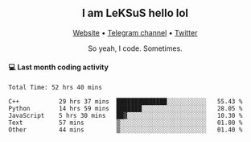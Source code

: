 <h2 align="center">I am LeKSuS hello lol</h2>
<div align="center">
  <a href="https://leksus.net">Website</a> •
  <a href="https://t.me/leksus_was_here">Telegram channel</a> •
  <a href="https://twitter.com/___LeKSuS___">Twitter</a>
</div>
<p align="center">So yeah, I code. Sometimes.</p>

#### :computer: Last month coding activity
<!--START_SECTION:waka-->

```text
Total Time: 52 hrs 40 mins

C++           29 hrs 37 mins  ██████████████░░░░░░░░░░░   55.43 %
Python        14 hrs 59 mins  ███████░░░░░░░░░░░░░░░░░░   28.05 %
JavaScript    5 hrs 30 mins   ██▓░░░░░░░░░░░░░░░░░░░░░░   10.30 %
Text          57 mins         ▒░░░░░░░░░░░░░░░░░░░░░░░░   01.80 %
Other         44 mins         ▒░░░░░░░░░░░░░░░░░░░░░░░░   01.40 %
```

<!--END_SECTION:waka-->

<!-- flag{4_l0t_0f_1nter35t1ng_th1ng5_4r3_1n_publ1c_d0m41n} -->

